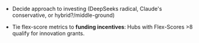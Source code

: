 - Decide approach to investing (DeepSeeks radical, Claude's conservative, or hybrid?/middle-ground)

- Tie flex-score metrics to **funding incentives**: Hubs with Flex-Scores >8 qualify for innovation grants.  

